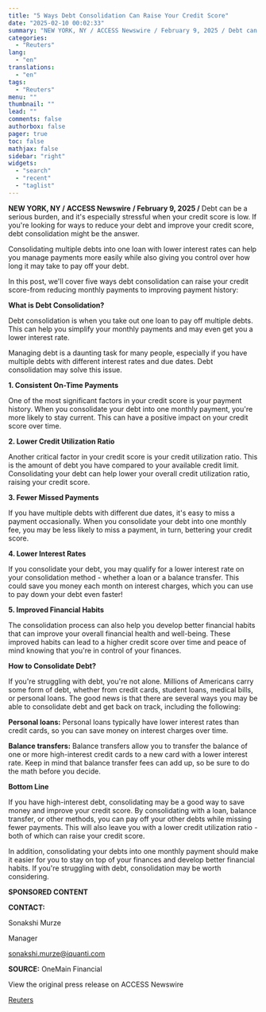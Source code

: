 ```yaml
---
title: "5 Ways Debt Consolidation Can Raise Your Credit Score"
date: "2025-02-10 00:02:33"
summary: "NEW YORK, NY / ACCESS Newswire / February 9, 2025 / Debt can be a serious burden, and it's especially stressful when your credit score is low. If you're looking for ways to reduce your debt and improve your credit score, debt consolidation might be the answer.Consolidating multiple debts into..."
categories:
  - "Reuters"
lang:
  - "en"
translations:
  - "en"
tags:
  - "Reuters"
menu: ""
thumbnail: ""
lead: ""
comments: false
authorbox: false
pager: true
toc: false
mathjax: false
sidebar: "right"
widgets:
  - "search"
  - "recent"
  - "taglist"
---
```


**NEW YORK, NY /** **ACCESS Newswire** **/ February 9, 2025 /** Debt can be a serious burden, and it's especially stressful when your credit score is low. If you're looking for ways to reduce your debt and improve your credit score, debt consolidation might be the answer.

Consolidating multiple debts into one loan with lower interest rates can help you manage payments more easily while also giving you control over how long it may take to pay off your debt.

In this post, we'll cover five ways debt consolidation can raise your credit score-from reducing monthly payments to improving payment history:

**What is Debt Consolidation?**

Debt consolidation is when you take out one loan to pay off multiple debts. This can help you simplify your monthly payments and may even get you a lower interest rate.

Managing debt is a daunting task for many people, especially if you have multiple debts with different interest rates and due dates. Debt consolidation may solve this issue.

**1. Consistent On-Time Payments**

One of the most significant factors in your credit score is your payment history. When you consolidate your debt into one monthly payment, you're more likely to stay current. This can have a positive impact on your credit score over time.

**2. Lower Credit Utilization Ratio**

Another critical factor in your credit score is your credit utilization ratio. This is the amount of debt you have compared to your available credit limit. Consolidating your debt can help lower your overall credit utilization ratio, raising your credit score.

**3. Fewer Missed Payments**

If you have multiple debts with different due dates, it's easy to miss a payment occasionally. When you consolidate your debt into one monthly fee, you may be less likely to miss a payment, in turn, bettering your credit score.

**4. Lower Interest Rates**

If you consolidate your debt, you may qualify for a lower interest rate on your consolidation method - whether a loan or a balance transfer. This could save you money each month on interest charges, which you can use to pay down your debt even faster!

**5. Improved Financial Habits**

The consolidation process can also help you develop better financial habits that can improve your overall financial health and well-being. These improved habits can lead to a higher credit score over time and peace of mind knowing that you're in control of your finances.

**How to Consolidate Debt?**

If you're struggling with debt, you're not alone. Millions of Americans carry some form of debt, whether from credit cards, student loans, medical bills, or personal loans. The good news is that there are several ways you may be able to consolidate debt and get back on track, including the following:

**Personal loans:** Personal loans typically have lower interest rates than credit cards, so you can save money on interest charges over time.

**Balance transfers:** Balance transfers allow you to transfer the balance of one or more high-interest credit cards to a new card with a lower interest rate. Keep in mind that balance transfer fees can add up, so be sure to do the math before you decide.

**Bottom Line**

If you have high-interest debt, consolidating may be a good way to save money and improve your credit score. By consolidating with a loan, balance transfer, or other methods, you can pay off your other debts while missing fewer payments. This will also leave you with a lower credit utilization ratio - both of which can raise your credit score.

In addition, consolidating your debts into one monthly payment should make it easier for you to stay on top of your finances and develop better financial habits. If you're struggling with debt, consolidation may be worth considering.

**SPONSORED CONTENT**

**CONTACT:**

Sonakshi Murze

Manager

sonakshi.murze@iquanti.com

**SOURCE:** OneMain Financial

View the original press release on ACCESS Newswire

[Reuters](https://www.tradingview.com/news/reuters.com,2025-02-09:newsml_ACSsxpdJa:0/)
